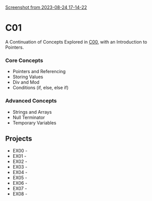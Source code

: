 [Screenshot from 2023-08-24 17-14-22](https://github.com/hasanocal42/Ecole42-Piscine2023/assets/140838926/031aaee1-4bda-48d4-9c47-2312cd968278)

# C01

A Continuation of Concepts Explored in [C00](https://github.com/pasqualerossi/42-Piscine/tree/main/C00%20-%20C07%20Piscine%20Projects/c01), with an Introduction to Pointers.

### Core Concepts 
- Pointers and Referencing
- Storing Values
- Div and Mod
- Conditions (if, else, else if)

### Advanced Concepts
- Strings and Arrays
- Null Terminator
- Temporary Variables

## Projects
- EX00 -
- EX01 -
- EX02 -
- EX03 -
- EX04 -
- EX05 -
- EX06 -
- EX07 -
- EX08 -
